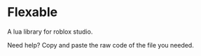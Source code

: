 Flexable
=====

A lua library for roblox studio.

Need help? Copy and paste the raw code of the file you needed.
